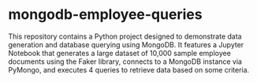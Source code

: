 # mongodb-employee-queries
This repository contains a Python project designed to demonstrate data generation and database querying using MongoDB. It features a Jupyter Notebook that generates a large dataset of 10,000 sample employee documents using the Faker library, connects to a MongoDB instance via PyMongo, and executes 4 queries to retrieve data based on some criteria.
